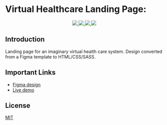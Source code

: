 # Virtual Healthcare Landing Page:

<p align="center">
  <a href="https://www.w3schools.com/html/" alt="Built with: HTML5">
    <img src="https://badgen.net/badge/Built%20with/HTML5/E44D26" />
  </a>
  <a href="https://www.w3schools.com/css/" alt="Built with: CSS">
    <img src="https://badgen.net/badge/Built%20with/CSS3/264DE4" />
  </a>
  <a href="https://www.w3schools.com/sass/" alt="Powered By: SASS">
    <img src="https://badgen.net/badge/Powered%20by/SASS/CD6799" />
  </a>
  <a href="https://opensource.org/licenses/MIT" alt="License: MIT">
    <img src="https://img.shields.io/badge/License-MIT-green.svg" />
  </a>
</p>

## Introduction

Landing page for an imaginary virtual health care system.
Design converted from a Figma template to HTML/CSS/SASS.

## Important Links

- [Figma design](https://www.uistore.design/items/trafalgar-landing-page-for-figma/)
- [Live demo](https://raj-batth.github.io/virtual-healthcare/dist/)

## License

[MIT](https://choosealicense.com/licenses/mit/)
